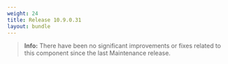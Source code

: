 ```yaml
---
weight: 24
title: Release 10.9.0.31
layout: bundle
---
```


><b>Info:</b> There have been no significant improvements or fixes related to this component since the last Maintenance release.
